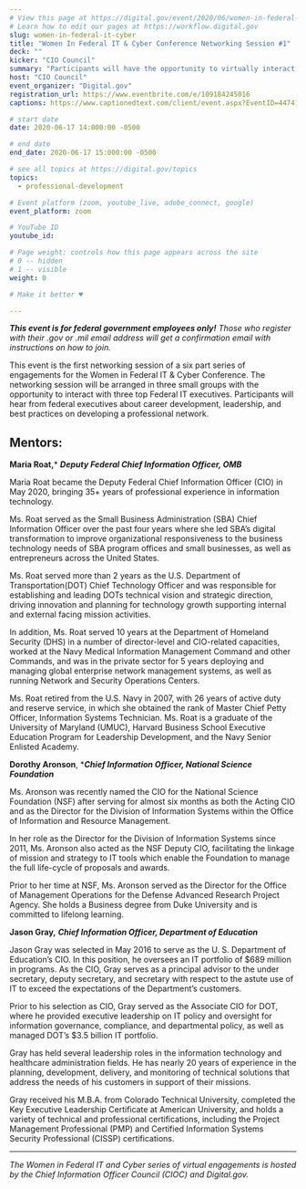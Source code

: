 ```yaml
---
# View this page at https://digital.gov/event/2020/06/women-in-federal-it-cyber
# Learn how to edit our pages at https://workflow.digital.gov
slug: women-in-federal-it-cyber
title: "Women In Federal IT & Cyber Conference Networking Session #1"
deck: ""
kicker: "CIO Council"
summary: "Participants will have the opportunity to virtually interact with top Federal CIOs, and discuss career development, leadership, and best practices on developing a professional network. "
host: "CIO Council"
event_organizer: "Digital.gov"
registration_url: https://www.eventbrite.com/e/109184245016
captions: https://www.captionedtext.com/client/event.aspx?EventID=4474171&CustomerID=321

# start date
date: 2020-06-17 14:000:00 -0500

# end date
end_date: 2020-06-17 15:000:00 -0500

# see all topics at https://digital.gov/topics
topics: 
  - professional-development

# Event platform (zoom, youtube_live, adobe_connect, google)
event_platform: zoom

# YouTube ID
youtube_id: 

# Page weight: controls how this page appears across the site
# 0 -- hidden
# 1 -- visible
weight: 0

# Make it better ♥

---
```


***This event is for federal government employees only!*** *Those who register with their .gov or .mil email address will get a confirmation email with instructions on how to join.*

This event is the first networking session of a six part series of engagements for the Women in Federal IT & Cyber Conference. The networking session will be arranged in three small groups with the opportunity to interact with three top Federal IT executives. Participants will hear from federal executives about career development, leadership, and best practices on developing a professional network.

## Mentors:

**Maria Roat,*** ***Deputy Federal Chief Information Officer, OMB***

Maria Roat became the Deputy Federal Chief Information Officer (CIO) in May 2020, bringing 35+ years of professional experience in information technology.

Ms. Roat served as the Small Business Administration (SBA) Chief Information Officer over the past four years where she led SBA’s digital transformation to improve organizational responsiveness to the business technology needs of SBA program offices and small businesses, as well as entrepreneurs across the United States.

Ms. Roat served more than 2 years as the U.S. Department of Transportation(DOT) Chief Technology Officer and was responsible for establishing and leading DOTs technical vision and strategic direction, driving innovation and planning for technology growth supporting internal and external facing mission activities.

In addition, Ms. Roat served 10 years at the Department of Homeland Security (DHS) in a number of director-level and CIO-related capacities, worked at the Navy Medical Information Management Command and other Commands, and was in the private sector for 5 years deploying and managing global enterprise network management systems, as well as running Network and Security Operations Centers.

Ms. Roat retired from the U.S. Navy in 2007, with 26 years of active duty and reserve service, in which she obtained the rank of Master Chief Petty Officer, Information Systems Technician. Ms. Roat is a graduate of the University of Maryland (UMUC), Harvard Business School Executive Education Program for Leadership Development, and the Navy Senior Enlisted Academy.

**Dorothy Aronson**, ****Chief Information Officer, National Science Foundation***

Ms. Aronson was recently named the CIO for the National Science Foundation (NSF) after serving for almost six months as both the Acting CIO and as the Director for the Division of Information Systems within the Office of Information and Resource Management.

In her role as the Director for the Division of Information Systems since 2011, Ms. Aronson also acted as the NSF Deputy CIO, facilitating the linkage of mission and strategy to IT tools which enable the Foundation to manage the full life-cycle of proposals and awards.

Prior to her time at NSF, Ms. Aronson served as the Director for the Office of Management Operations for the Defense Advanced Research Project Agency. She holds a Business degree from Duke University and is committed to lifelong learning.

**Jason Gray,** ***Chief Information Officer, Department of Education***

Jason Gray was selected in May 2016 to serve as the U. S. Department of Education’s CIO. In this position, he oversees an IT portfolio of $689 million in programs. As the CIO, Gray serves as a principal advisor to the under secretary, deputy secretary, and secretary with respect to the astute use of IT to exceed the expectations of the Department’s customers.

Prior to his selection as CIO, Gray served as the Associate CIO for DOT, where he provided executive leadership on IT policy and oversight for information governance, compliance, and departmental policy, as well as managed DOT’s $3.5 billion IT portfolio.

Gray has held several leadership roles in the information technology and healthcare administration fields. He has nearly 20 years of experience in the planning, development, delivery, and monitoring of technical solutions that address the needs of his customers in support of their missions.

Gray received his M.B.A. from Colorado Technical University, completed the Key Executive Leadership Certificate at American University, and holds a variety of technical and professional certifications, including the Project Management Professional (PMP) and Certified Information Systems Security Professional (CISSP) certifications.

---

*The Women in Federal IT and Cyber series of virtual engagements is hosted by the Chief Information Officer Council (CIOC) and Digital.gov.*
